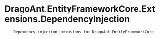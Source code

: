 # DragoAnt.EntityFrameworkCore.Extensions.DependencyInjection

        Dependency injection extensions for DragoAnt.EntityFrameworkCore
